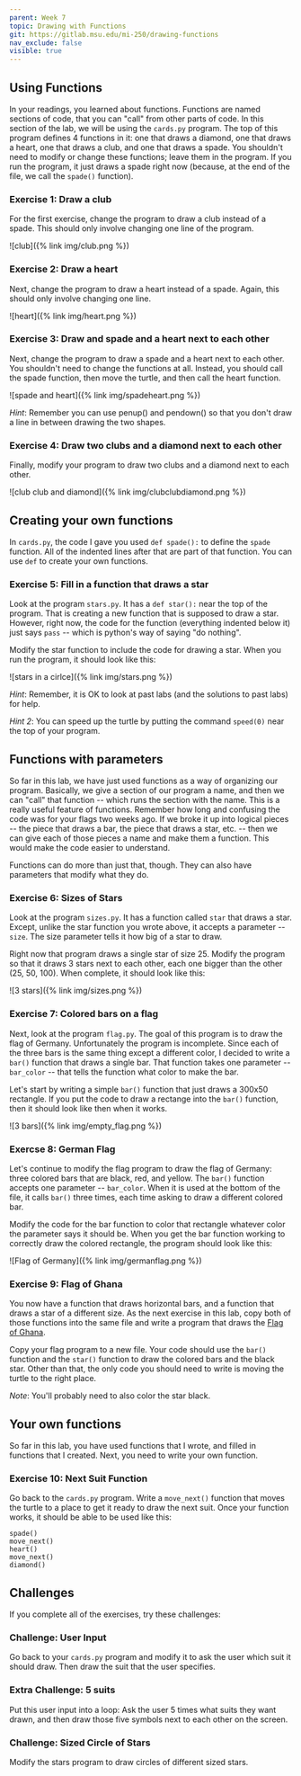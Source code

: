 ```yaml
---
parent: Week 7
topic: Drawing with Functions
git: https://gitlab.msu.edu/mi-250/drawing-functions
nav_exclude: false
visible: true
---
```


## Using Functions

In your readings, you learned about functions.  Functions are named sections of code, that you can "call" from other
parts of code.  In this section of the lab, we will be using the `cards.py` program.  The top of this program defines 4
functions in it: one that draws a diamond, one that draws a heart, one that draws a club, and one that draws a spade.
You shouldn't need to modify or change these functions; leave them in the program.    If you run the program, it just
draws a spade right now (because, at the end of the file, we call the `spade()` function).

### Exercise 1: Draw a club

For the first exercise, change the program to draw a club instead of a spade.   This should only involve changing one
line of the program.

![club]({% link img/club.png %})

### Exercise 2: Draw a heart

Next, change the program to draw a heart instead of a spade.  Again, this should only involve changing one line.

![heart]({% link img/heart.png %})

### Exercise 3: Draw and spade and a heart next to each other

Next, change the program to draw a spade and a heart next to each other.  You shouldn't need to change the functions at
all.  Instead, you should call the spade function, then move the turtle, and then call the heart function.

![spade and heart]({% link img/spadeheart.png %})

*Hint*: Remember you can use penup() and pendown() so that you don't draw a line in between drawing the two shapes.

### Exercise 4: Draw two clubs and a diamond next to each other

Finally, modify your program to draw two clubs and a diamond next to each other.

![club club and diamond]({% link img/clubclubdiamond.png %})

## Creating your own functions

In `cards.py`, the code I gave you used `def spade():` to define the `spade` function.   All of the indented lines after
that are part of that function.  You can use `def` to create your own functions.  

### Exercise 5: Fill in a function that draws a star

Look at the program `stars.py`.  It has a `def star():` near the top of the program.  That is creating a new function
that is supposed to draw a star.  However, right now, the code for the function (everything indented below it) just says
`pass` -- which is python's way of saying "do nothing".  

Modify the star function to include the code for drawing a star.   When you run the program, it should look like this:

![stars in a cirlce]({% link img/stars.png %})

*Hint*: Remember, it is OK to look at past labs (and the solutions to past labs) for help.

*Hint 2*: You can speed up the turtle by putting the command `speed(0)` near the top of your program.

<!-- Exercise 7: Convert code into a function, so it can be called more than once -->

## Functions with parameters

So far in this lab, we have just used functions as a way of organizing our program.  Basically, we give a section of our
program a name, and then we can "call" that function -- which runs the section with the name.   This is a really useful
feature of functions.  Remember how long and confusing the code was for your flags two weeks ago. If we broke it up into
logical pieces -- the piece that draws a bar, the piece that draws a star, etc. -- then we can give each of those pieces
a name and make them a function.  This would make the code easier to understand.

Functions can do more than just that, though.  They can also have parameters that modify what they do. 

### Exercise 6: Sizes of Stars

Look at the program `sizes.py`.  It has a function called `star` that draws a star.  Except, unlike the star function
you wrote above, it accepts a parameter -- `size`.  The size parameter tells it how big of a star to draw.   

Right now that program draws a single star of size 25.  Modify the program so that it draws 3 stars next to each other,
each one bigger than the other (25, 50, 100).  When complete, it should look like this:

![3 stars]({% link img/sizes.png %})

### Exercise 7: Colored bars on a flag

Next, look at the program `flag.py`.   The goal of this program is to draw the flag of Germany. Unfortunately the
program is incomplete.  Since each of the three bars is the same thing except a different color, I decided to write a
`bar()` function that draws a single bar.  That function takes one parameter -- `bar_color` -- that tells the function
what color to make the bar.

Let's start by writing a simple `bar()` function that just draws a 300x50 rectangle.  If you put the code to draw a
rectange into the `bar()` function, then it should look like then when it works.

![3 bars]({% link img/empty_flag.png %})

### Exercse 8: German Flag

Let's continue to modify the flag program to draw the flag of Germany: three colored bars that are black, red, and
yellow.  The `bar()` function accepts one parameter -- `bar_color`.  When it is used at the bottom of the file, it calls
`bar()` three times, each time asking to draw a different colored bar.   

Modify the code for the bar function to color that rectangle whatever color the parameter says it should be. When you
get the bar function working to correctly draw the colored rectangle, the program should look like this:

![Flag of Germany]({% link img/germanflag.png %})

### Exercise 9: Flag of Ghana

You now have a function that draws horizontal bars, and a function that draws a star of a different size.  As the next exercise in this
lab, copy both of those functions into the same file and write a program that draws the [Flag of Ghana](https://en.wikipedia.org/wiki/Flag_of_Ghana#/media/File:Flag_of_Ghana.svg).

Copy your flag program to a new file. Your code should use the `bar()` function and the `star()` function to draw the
colored bars and the black star.   Other than that, the only code you should need to write is moving the turtle to the
right place.

*Note*: You'll probably need to also color the star black.

## Your own functions

So far in this lab, you have used functions that I wrote, and filled in functions that I created.  Next, you need to
write your own function.

### Exercise 10: Next Suit Function

Go back to the `cards.py` program.   Write a `move_next()` function that moves the turtle to a place to get it ready to
draw the next suit.   Once your function works, it should be able to be used like this:

```
spade()
move_next()
heart()
move_next()
diamond()
```

## Challenges

If you complete all of the exercises, try these challenges:

### Challenge: User Input

Go back to your `cards.py` program and modify it to ask the user which suit it should draw.  Then draw the suit that the
user specifies.

### Extra Challenge: 5 suits

Put this user input into a loop: Ask the user 5 times what suits they want drawn, and then draw those five symbols next
to each other on the screen.

### Challenge: Sized Circle of Stars

Modify the stars program to draw circles of different sized stars.
